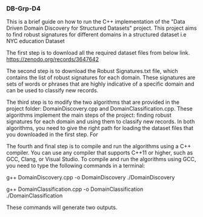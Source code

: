 ### DB-Grp-D4

This is a brief guide on how to run the C++ implementation of the "Data Driven Domain Discovery for Structured Datasets" project. This project aims to find robust signatures for different domains in a structured dataset i.e NYC education Dataset 

The first step is to download all the required dataset files from below link. 
https://zenodo.org/records/3647642

The second step is to download the Robust Signatures.txt file, which contains the list of robust signatures for each domain. These signatures are sets of words or phrases that are highly indicative of a specific domain and can be used to classify new records.

The third step is to modify the two algorithms that are provided in the project folder: DomainDiscovery.cpp and DomainClassification.cpp. These algorithms implement the main steps of the project: finding robust signatures for each domain and using them to classify new records. In both algorithms, you need to give the right path for loading the dataset files that you downloaded in the first step. For 


The fourth and final step is to compile and run the algorithms using a C++ compiler. You can use any compiler that supports C++11 or higher, such as GCC, Clang, or Visual Studio. To compile and run the algorithms using GCC, you need to type the following commands in a terminal:

g++ DomainDiscovery.cpp -o DomainDiscovery
./DomainDiscovery

g++ DomainClassification.cpp -o DomainClassification
./DomainClassification

These commands will generate two outputs.
